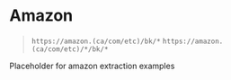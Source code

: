 # Amazon

>`https://amazon.(ca/com/etc)/bk/*`
>`https://amazon.(ca/com/etc)/*/bk/*`

Placeholder for amazon extraction examples
